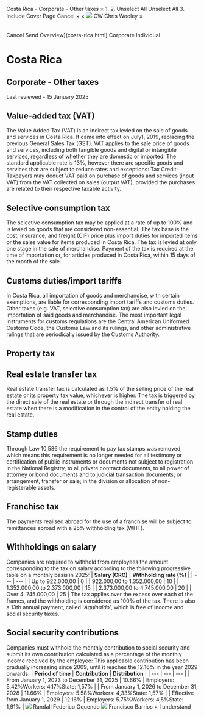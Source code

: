Costa Rica - Corporate - Other taxes
×
1.
2.
Unselect All
Unselect All
3.
Include Cover Page
Cancel
×
×
![](-/media/world-wide-tax-summaries/attachments/global---chris-wooley.ashx%3Frev=ac5e5f3223b34096b1afc2a6009c7320&revision=ac5e5f32-23b3-4096-b1af-c2a6009c7320&hash=859B7ADC84DC2CBEC9760E9E6EE7DE6D0A8BFCDF)
CW
Chris Wooley
×
######
Cancel
Send
Overview](costa-rica.html)
Corporate
Individual
# Costa Rica
## Corporate - Other taxes
Last reviewed - 15 January 2025
## Value-added tax (VAT)
The Value Added Tax (VAT) is an indirect tax levied on the sale of goods and services in Costa Rica. It came into effect on July1, 2019, replacing the previous General Sales Tax (GST).
VAT applies to the sale price of goods and services, including both tangible goods and digital or intangible services, regardless of whether they are domestic or imported.
The standard applicable rate is 13%, however there are specific goods and services that are subject to reduce rates and exceptions:
Tax Credit: Taxpayers may deduct VAT paid on purchase of goods and services (input VAT) from the VAT collected on sales (output VAT), provided the purchases are related to their respective taxable activity.
## Selective consumption tax
The selective consumption tax may be applied at a rate of up to 100% and is levied on goods that are considered non-essential. The tax base is the cost, insurance, and freight (CIF) price plus import duties for imported items or the sales value for items produced in Costa Rica. The tax is levied at only one stage in the sale of merchandise. Payment of the tax is required at the time of importation or, for articles produced in Costa Rica, within 15 days of the month of the sale.
## Customs duties/import tariffs
In Costa Rica, all importation of goods and merchandise, with certain exemptions, are liable for corresponding import tariffs and customs duties. Other taxes (e.g. VAT, selective consumption tax) are also levied on the importation of said goods and merchandise.
The most important legal instruments for customs regulations are the Central American Uniformed Customs Code, the Customs Law and its rulings, and other administrative rulings that are periodically issued by the Customs Authority.
## Property tax
## Real estate transfer tax
Real estate transfer tax is calculated as 1.5% of the selling price of the real estate or its property tax value, whichever is higher. The tax is triggered by the direct sale of the real estate or through the indirect transfer of real estate when there is a modification in the control of the entity holding the real estate.
## Stamp duties
Through Law 10,586 the requirement to pay tax stamps was removed, which means this requirement is no longer needed for all testimony or certification of public instruments or documents not subject to registration in the National Registry, to all private contract documents, to all power of attorney or bond documents and to judicial transaction documents; or arrangement, transfer or sale; in the division or allocation of non-registerable assets.
## Franchise tax
The payments realised abroad for the use of a franchise will be subject to remittances abroad with a 25% withholding tax (WHT).
## Withholdings on salary
Companies are required to withhold from employees the amount corresponding to the tax on salary according to the following progressive table on a monthly basis in 2025:
| **Salary (CRC)** | **Withholding rate (%)** |
| --- | --- |
| Up to 922.000,00 | 0 |
| 922.000,00 to 1.352.000,00 | 10 |
| 1.352.000,00 to 2.373.000,00 | 15 |
| 2.373.000,00 to 4.745.000,00 | 20 |
| Over 4. 745.000,00 | 25 |
The tax applies over the excess over each of the frames, and the withholding is considered as 100% of the tax.
There is also a 13th annual payment, called '*Aguinaldo*', which is free of income and social security taxes.
## Social security contributions
Companies must withhold the monthly contribution to social security and submit its own contribution calculated as a percentage of the monthly income received by the employee:
This applicable contribution has been gradually increasing since 2009, until it reaches the 12.16% in the year 2029 onwards.
| **Period of time** | **Contribution** | **Distribution** |
| --- | --- | --- |
| From January 1, 2023 to December 31, 2025 | 10.66% | Employers: 5.42%Workers: 4.17%State: 1,57% |
| From January 1, 2026 to December 31, 2028 | 11.66% | Employers: 5.58%Workers: 4,33%State: 1,57% |
| Effective from January 1, 2029 | 12.16% | Employers: 5.75%Workers: 4,5%State: 1,91% |
![](-/media/world-wide-tax-summaries/costaricarandall-federico-oquendocosta-rica--randall-oquendojpg20240708095739494.ashx%3Frev=405635e892c846108cdf2cbb750b43c1&revision=405635e8-92c8-4610-8cdf-2cbb750b43c1&hash=AF6ED23D2AF091FFD748F947CAD442E5D2C5319E)
Randall Federico Oquendo
![](-/media/world-wide-tax-summaries/20230809133135116.ashx%3Frev=d60cb4f807bc4836915dfb1be4f2d262&revision=d60cb4f8-07bc-4836-915d-fb1be4f2d262&hash=7C2536AC53B3BB3B9ADA3C84F7DA8DFAD265CCC4)
Francisco Barrios
×
I understand
